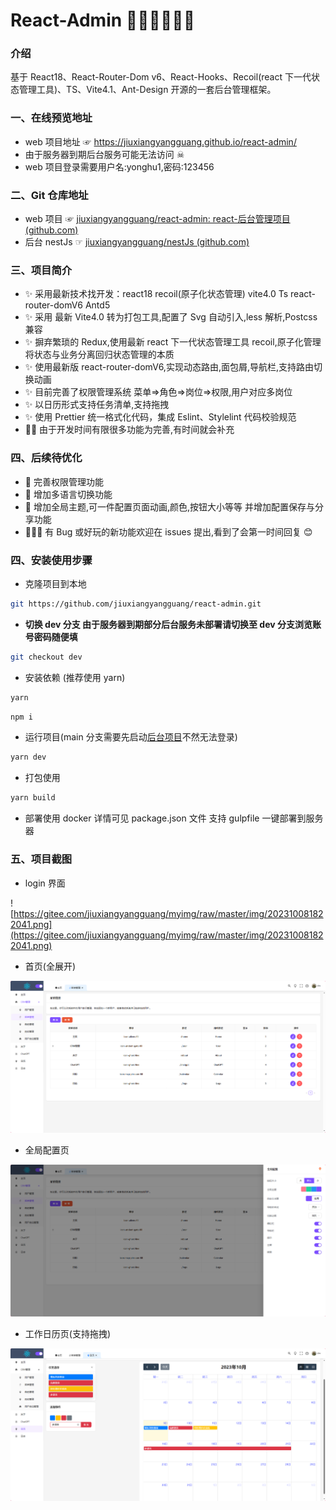 # React-Admin 🐱‍🏍🐱‍🏍🐱‍🏍

### 介绍

基于 React18、React-Router-Dom v6、React-Hooks、Recoil(react 下一代状态管理工具)、TS、Vite4.1、Ant-Design 开源的一套后台管理框架。

### 一、在线预览地址

- web 项目地址 ☞ https://jiuxiangyangguang.github.io/react-admin/
- 由于服务器到期后台服务可能无法访问 ☠
- web 项目登录需要用户名:yonghu1,密码:123456

### 二、Git 仓库地址

- web 项目 ☞ [jiuxiangyangguang/react-admin: react-后台管理项目 (github.com)](https://github.com/jiuxiangyangguang/react-admin)
- 后台 nestJs ☞ [jiuxiangyangguang/nestJs (github.com)](https://github.com/jiuxiangyangguang/nestJs)

### 三、项目简介

- ✨ 采用最新技术找开发：react18 recoil(原子化状态管理) vite4.0 Ts react-router-domV6 Antd5
- ✨ 采用 最新 Vite4.0 转为打包工具,配置了 Svg 自动引入,less 解析,Postcss 兼容
- ✨ 摒弃繁琐的 Redux,使用最新 react 下一代状态管理工具 recoil,原子化管理将状态与业务分离回归状态管理的本质
- ✨ 使用最新版 react-router-domV6,实现动态路由,面包屑,导航栏,支持路由切换动画
- ✨ 目前完善了权限管理系统 菜单=>角色=>岗位=>权限,用户对应多岗位
- ✨ 以日历形式支持任务清单,支持拖拽
- ✨ 使用 Prettier 统一格式化代码，集成 Eslint、Stylelint 代码校验规范
- 🐱‍🚀 由于开发时间有限很多功能为完善,有时间就会补充

### 四、后续待优化

- 🎉 完善权限管理功能
- 🎉 增加多语言切换功能
- 🎉 增加全局主题,可一件配置页面动画,颜色,按钮大小等等 并增加配置保存与分享功能
- 🙇‍🙇‍🙇‍ 有 Bug 或好玩的新功能欢迎在 issues 提出,看到了会第一时间回复 😊

### 四、安装使用步骤

- 克隆项目到本地

```bash
git https://github.com/jiuxiangyangguang/react-admin.git
```

- **切换 dev 分支 由于服务器到期部分后台服务未部署请切换至 dev 分支浏览账号密码随便填**

```bash
git checkout dev
```

- 安装依赖 (推荐使用 yarn)

```bash
yarn
```

```bash
npm i
```

- 运行项目(main 分支需要先启动[后台项目](https://github.com/jiuxiangyangguang/nestJs)不然无法登录)

```bash
yarn dev
```

- 打包使用

```bash
yarn build
```

- 部署使用 docker 详情可见 package.json 文件 支持 gulpfile 一键部署到服务器

### 五、项目截图

- login 界面

![https://gitee.com/jiuxiangyangguang/myimg/raw/master/img/202310081822041.png](https://gitee.com/jiuxiangyangguang/myimg/raw/master/img/202310081822041.png)

- 首页(全展开)

![](mdimg/202310091009896.png)

- 全局配置页

![](mdimg/202310091009433.png)

- 工作日历页(支持拖拽)

![](mdimg/202310091012526.png)
